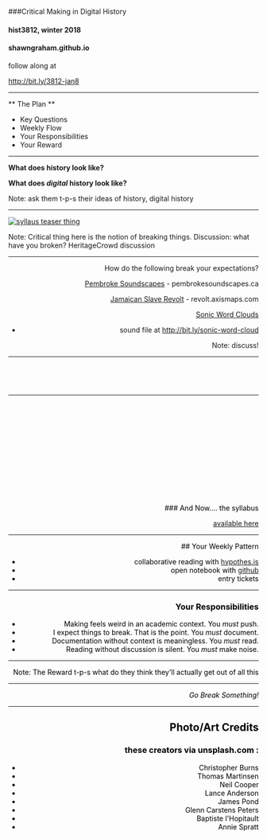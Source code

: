 <section data-background="3812/christopher-burns-360244.jpg">
</section>
<div align="left">


###Critical Making in Digital History

#### hist3812, winter 2018
#### shawngraham.github.io
follow along at 

http://bit.ly/3812-jan8



---

<section data-background="3812/thomas-martinsen-2443.jpg">
</section>

** The Plan **

+ Key Questions
+ Weekly Flow
+ Your Responsibilities
+ Your Reward


---
<section data-background="cl/neil-cooper-318875.jpg">

**What does history look like?**

**What does _digital_ history look like?**

Note:
ask them t-p-s their ideas of history, digital history

---

[![syllaus teaser thing](https://img.youtube.com/vi/9kxyQxNN-bc/0.jpg)](https://www.youtube.com/watch?v=9kxyQxNN-bc)

Note:
Critical thing here is the notion of breaking things. Discussion: what have you broken? HeritageCrowd discussion

---

<section data-background="3812/lance-anderson-59330.jpg">
    <div align="right">

How do the following break your expectations?

[Pembroke Soundscapes](http://pembrokesoundscapes.ca) - pembrokesoundscapes.ca

[Jamaican Slave Revolt](http://revolt.axismaps.com/map/) - revolt.axismaps.com

[Sonic Word Clouds](https://programminghistorian.org/posts/sonic-word-clouds)  
- sound file at http://bit.ly/sonic-word-cloud

Note:
discuss!

---

<section data-background="3812/james-pond-191266.jpg">
<div align="right"><font color="white">
>
### Let's break something.
<section>

Note:
maybe get them to play with the inspector, and 

---
<section data-background="3812/glenn-carstens-peters-190592.jpg">
    <div align="right"><font color ="black">
<br><br><br><br><br><br><br><br><br><br><br><br>
### And Now.... the syllabus

[available here](https://shawngraham.github.io/hist3812w18/welcome/)

---

<section data-background="3812/baptiste-lhopitault-423840.jpg"></section>
<div align="right"><font color ="black">
## Your Weekly Pattern

+ collaborative reading with [hypothes.is](http://web.hypothes.is)
+ open notebook with [github](http://github.io)
+ entry tickets 


---

### Your Responsibilities

- Making feels weird in an academic context. You *must* push.
- I expect things to break. That is the point. You *must* document.
- Documentation without context is meaningless. You *must* read.
- Reading without discussion is silent. You *must* make noise.

---

<section data-background="3812/annie-spratt-217517.jpg">

Note:
The Reward
t-p-s what do they think they'll actually get out of all this


---

_Go Break Something!_


---

## Photo/Art Credits
### these creators via unsplash.com :

+ Christopher Burns
+ Thomas Martinsen
+ Neil Cooper
+ Lance Anderson
+ James Pond
+ Glenn Carstens Peters
+ Baptiste l'Hopitault
+ Annie Spratt
